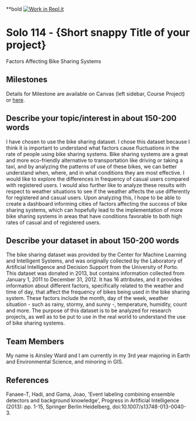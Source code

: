 **bold
[![Work in Repl.it](https://classroom.github.com/assets/work-in-replit-14baed9a392b3a25080506f3b7b6d57f295ec2978f6f33ec97e36a161684cbe9.svg)](https://classroom.github.com/online_ide?assignment_repo_id=358409&assignment_repo_type=GroupAssignmentRepo)
# Solo 114 - {Short snappy Title of your project}

Factors Affecting Bike Sharing Systems

## Milestones

Details for Milestone are available on Canvas (left sidebar, Course Project) or [here](https://firas.moosvi.com/courses/data301/project/milestone01.html).

## Describe your topic/interest in about 150-200 words

I have chosen to use the bike sharing dataset. I chose this dataset because I think it is important to understand what factors cause fluctuations in the rate of people using bike sharing systems. Bike sharing systems are a great and more eco-friendly alternative to transportation like driving or taking a taxi, and by analyzing the patterns of use of these bikes, we can better understand when, where, and in what conditions they are most effective. I would like to explore the differences in frequency of casual users compared with registered users. I would also further like to analyze these results with respect to weather situations to see if the weather affects the use differently for registered and casual users. Upon analyzing this, I hope to be able to create a dashboard informing cities of factors affecting the success of bike sharing systems, which can hopefully lead to the implementation of more bike sharing systems in areas that have conditions favorable to both high rates of casual and of registered users.


## Describe your dataset in about 150-200 words

The bike sharing dataset was provided by the Center for Machine Learning and Intelligent Systems, and was originally collected by the Laboratory of Artificial Intelligence and Decision Support from the University of Porto. This dataset was donated in 2013, but contains information collected from January 1, 2011 to December 31, 2012. It has 16 attributes, and it provides information about different factors, specifically related to the weather and time of day, that affect the frequency of bikes being used in the bike sharing system. These factors include the month, day of the week, weather situation - such as rainy, stormy, and sunny -, temperature, humidity, count and more. The purpose of this dataset is to be analyzed for research projects, as well as to be put to use in the real world to understand the use of bike sharing systems.


## Team Members

My name is Ainsley Ward and I am currently in my 3rd year majoring in Earth and Environmental Science, and minoring in GIS.

## References

Fanaee-T, Hadi, and Gama, Joao, 'Event labeling combining ensemble detectors and background knowledge', Progress in Artificial Intelligence (2013): pp. 1-15, Springer Berlin Heidelberg, doi:10.1007/s13748-013-0040-3.

